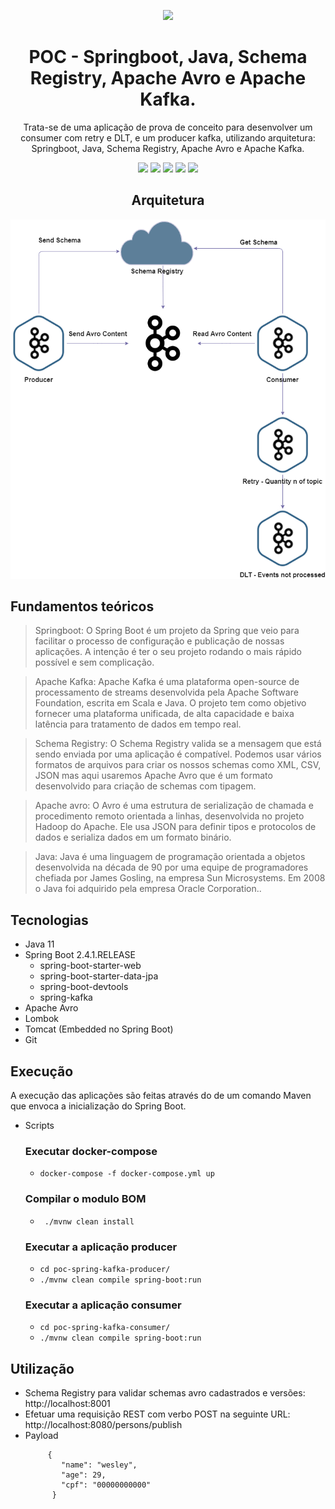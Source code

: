 <div align="center">

![](https://img.shields.io/badge/Status-Em%20Desenvolvimento-orange)
</div>

<div align="center">

# POC - Springboot, Java, Schema Registry, Apache Avro e Apache Kafka.
Trata-se de uma aplicação de prova de conceito para desenvolver um consumer com retry e DLT, e um producer kafka, utilizando arquitetura: Springboot, Java, Schema Registry, Apache Avro e Apache Kafka.

![](https://img.shields.io/badge/Autor-Wesley%20Oliveira%20Santos-brightgreen)
![](https://img.shields.io/badge/Language-Java-brightgreen)
![](https://img.shields.io/badge/Framework-Springboot-brightgreen)
![](https://img.shields.io/badge/Framework-Apache%20Avro-brightgreen)
![](https://img.shields.io/badge/Message%20Broker-Apache%20Kafka-brightgreen)

</div> 

<div align="center">

## Arquitetura
![Arquitetura](images/poc.png "Arquitetura")

</div>

## Fundamentos teóricos

> Springboot: O Spring Boot é um projeto da Spring que veio para facilitar o processo de configuração e publicação de nossas aplicações. A intenção é ter o seu projeto rodando o mais rápido possível e sem complicação.

> Apache Kafka: Apache Kafka é uma plataforma open-source de processamento de streams desenvolvida pela Apache Software Foundation, escrita em Scala e Java. O projeto tem como objetivo fornecer uma plataforma unificada, de alta capacidade e baixa latência para tratamento de dados em tempo real.

> Schema Registry: O Schema Registry valida se a mensagem que está sendo enviada por uma aplicação é compatível. Podemos usar vários formatos de arquivos para criar os nossos schemas como XML, CSV, JSON mas aqui usaremos Apache Avro que é um formato desenvolvido para criação de schemas com tipagem.

> Apache avro: O Avro é uma estrutura de serialização de chamada e procedimento remoto orientada a linhas, desenvolvida no projeto Hadoop do Apache. Ele usa JSON para definir tipos e protocolos de dados e serializa dados em um formato binário.

> Java: Java é uma linguagem de programação orientada a objetos desenvolvida na década de 90 por uma equipe de programadores chefiada por James Gosling, na empresa Sun Microsystems. Em 2008 o Java foi adquirido pela empresa Oracle Corporation..

## Tecnologias
- Java 11
- Spring Boot 2.4.1.RELEASE
  - spring-boot-starter-web
  - spring-boot-starter-data-jpa
  - spring-boot-devtools
  - spring-kafka
- Apache Avro
- Lombok
- Tomcat (Embedded no Spring Boot)
- Git

## Execução

A execução das aplicações são feitas através do de um comando Maven que envoca a inicialização do Spring Boot.

- Scripts
  ### Executar docker-compose
  - ```docker-compose -f docker-compose.yml up```
  ### Compilar o modulo BOM
  - ``` ./mvnw clean install```
  ### Executar a aplicação producer
  -  ```cd poc-spring-kafka-producer/ ```
  -  ```./mvnw clean compile spring-boot:run```
  ### Executar a aplicação consumer
  -  ```cd poc-spring-kafka-consumer/ ```
  -  ```./mvnw clean compile spring-boot:run```

## Utilização
- Schema Registry para validar schemas avro cadastrados e versões: http://localhost:8001
- Efetuar uma requisição REST com verbo POST na seguinte URL: http://localhost:8080/persons/publish
- Payload
    ``` 
         {
            "name": "wesley",
            "age": 29,
            "cpf": "00000000000"     
          }
    
